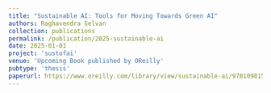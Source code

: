 ```yaml
---
title: "Sustainable AI: Tools for Moving Towards Green AI"
authors: Raghavendra Selvan
collection: publications
permalink: /publication/2025-sustainable-ai
date: 2025-01-01
project: 'sustofai'
venue: 'Upcoming Book published by OReilly'
pubtype: 'thesis'
paperurl: https://www.oreilly.com/library/view/sustainable-ai/9781098155506/
---
```

